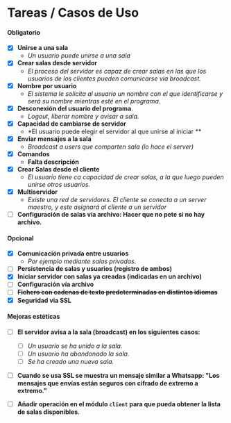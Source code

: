 # Tareas / Casos de Uso

#### Obligatorio
- [x] **Unirse a una sala**
    - *Un usuario puede unirse a una sala*
- [x] **Crear salas desde servidor**
    - *El proceso del servidor es capaz de crear salas en las que los usuarios de los clientes pueden comunicarse via broadcast.*
- [x] **Nombre por usuario**
    - *El sistema le solicita al usuario un nombre con el que identificarse y será su nombre mientras esté en el programa.*
- [x] **Desconexión del usuario del programa**.
    - *Logout, liberar nombre y avisar a sala.*
- [x] **Capacidad de cambiarse de servidor**
    - *El usuario puede elegir el servidor al que unirse al iniciar **
- [x] **Enviar mensajes a la sala**  
    - *Broadcast a users que comparten sala (lo hace el server)*
- [x] **Comandos**
    - **Falta descripción**
- [x] **Crear Salas desde el cliente**
    - *El usuario tiene ca capacidad de crear salas, a la que luego pueden unirse otros usuarios.*
- [x] **Multiservidor**
    - *Existe una red de servidores. El cliente se conecta a un server maestro, y este asignará al cliente a un servidor*
- [ ] **Configuración de salas vía archivo: Hacer que no pete si no hay archivo.**
#### Opcional
- [x] **Comunicación privada entre usuarios**
    - *Por ejemplo mediante salas privadas.*
- [ ] **Persistencia de salas y usuarios (registro de ambos)**
- [x] **Iniciar servidor con salas ya creadas (indicadas en un archivo)**
- [ ] **Configuración vía archivo**
- [ ] **~~Fichero con cadenas de texto predeterminadas en distintos idiomas~~**
- [x] **Seguridad via SSL**

#### Mejoras estéticas

- [ ] **El servidor avisa a la sala (broadcast) en los siguientes casos:**
    - [ ] *Un usuario se ha unido a la sala.*
    - [ ] *Un usuario ha abandonado la sala.*
    - [ ] *Se ha creado una nueva sala.*
- [ ] **Cuando se usa SSL se muestra un mensaje similar a Whatsapp: "Los mensajes que envías están seguros con cifrado de extremo a extremo."**
- [ ] **Añadir operación en el módulo `client` para que pueda obtener la lista de salas disponibles.**
    
